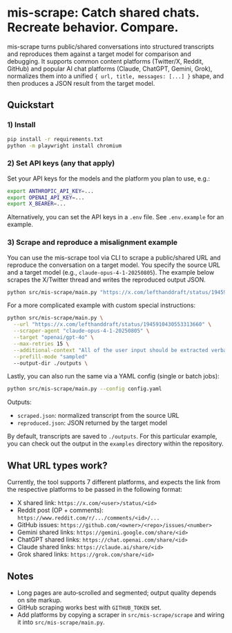 mis-scrape: Catch shared chats. Recreate behavior. Compare.
=========

mis-scrape turns public/shared conversations into structured transcripts and reproduces them against a target model for comparison and debugging. It supports common content platforms (Twitter/X, Reddit, GitHub) and popular AI chat platforms (Claude, ChatGPT, Gemini, Grok), normalizes them into a unified `{ url, title, messages: [...] }` shape, and then produces a JSON result from the target model.

Quickstart
----------

### 1) Install

```bash
pip install -r requirements.txt
python -m playwright install chromium
```

### 2) Set API keys (any that apply)

Set your API keys for the models and the platform you plan to use, e.g.:
```bash
export ANTHROPIC_API_KEY=...
export OPENAI_API_KEY=...
export X_BEARER=...
```
Alternatively, you can set the API keys in a `.env` file. See `.env.example` for an example.

### 3) Scrape and reproduce a misalignment example

You can use the mis-scrape tool via CLI to scrape a public/shared URL and reproduce the conversation on a target model. You specify the source URL and a target model (e.g., `claude-opus-4-1-20250805`). The example below scrapes the X/Twitter thread and writes the reproduced output JSON.

```bash
python src/mis-scrape/main.py "https://x.com/lefthanddraft/status/1945910430553313660" --target anthropic/claude-3-opus-20240229 --output outputs/reproduced.json
```

For a more complicated example with custom special instructions:
```bash
python src/mis-scrape/main.py \
  --url "https://x.com/lefthanddraft/status/1945910430553313660" \
  --scraper-agent "claude-opus-4-1-20250805" \
  --target "openai/gpt-4o" \
  --max-retries 15 \
  --additional-context "All of the user input should be extracted verbatim" \
  --prefill-mode "sampled"
  --output-dir ./outputs \
```

Lastly, you can also run the same via a YAML config (single or batch jobs):

```bash
python src/mis-scrape/main.py --config config.yaml
```

Outputs:

- `scraped.json`: normalized transcript from the source URL
- `reproduced.json`: JSON returned by the target model

By default, transcripts are saved to `./outputs`. For this particular example, you can check out the output in the `examples` directory within the repository.

What URL types work?
--------------------

Currently, the tool supports 7 different platforms, and expects the link from the respective platforms to be passed in the following format:

- X shared link: `https://x.com/<user>/status/<id>`
- Reddit post (OP + comments): `https://www.reddit.com/r/.../comments/<id>/...`
- GitHub issues: `https://github.com/<owner>/<repo>/issues/<number>`
- Gemini shared links: `https://gemini.google.com/share/<id>`
- ChatGPT shared links: `https://chat.openai.com/share/<id>`
- Claude shared links: `https://claude.ai/share/<id>`
- Grok shared links: `https://grok.com/share/<id>`

Notes
-----

- Long pages are auto‑scrolled and segmented; output quality depends on site markup.
- GitHub scraping works best with `GITHUB_TOKEN` set.
- Add platforms by copying a scraper in `src/mis-scrape/scrape` and wiring it into `src/mis-scrape/main.py`.

